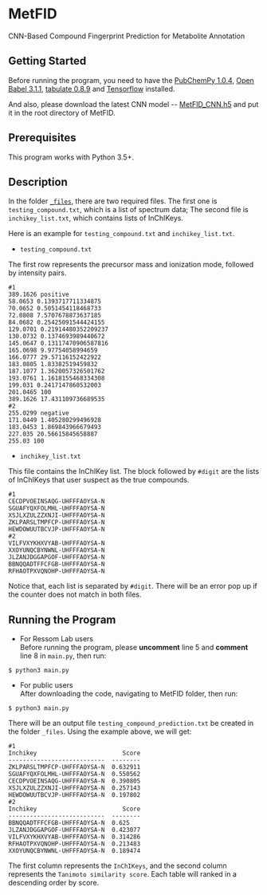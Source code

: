 # MetFID
CNN-Based Compound Fingerprint Prediction for Metabolite Annotation

## Getting Started
Before running the program, you need to have the [PubChemPy 1.0.4][1], [Open Babel 3.1.1][2], [tabulate 0.8.9][3] and [Tensorflow][4] installed.

And also, please download the latest CNN model -- [MetFID_CNN.h5][5] and put it in the root directory of MetFID.

## Prerequisites
This program works with Python 3.5+.

## Description

In the folder [`_files`][6], there are two required files. The first one is `testing_compound.txt`, which is a list of spectrum data; The second file is `inchikey_list.txt`, which contains lists of InChIKeys. 

Here is an example for `testing_compound.txt` and `inchikey_list.txt`.

* `testing_compound.txt`

The first row represents the precursor mass and ionization mode, followed by intensity pairs.
```
#1
389.1626 positive
58.0653 0.1393717711334875
70.0652 0.5051454118468733
72.0808 7.5707678873637185
84.0682 0.25425091544424155
129.0701 0.21914480352209237
130.0732 0.1374693989440672
145.0647 0.13117470906587816
165.0698 9.97754058994659
166.0777 29.57116152422922
183.0805 1.83382519459832
187.1077 1.3620057326501762
193.0761 1.1618155468334308
199.031 0.2417147860532003
201.0465 100
389.1626 17.431109736689535
#2
255.0299 negative
171.0449 1.405280299496928
183.0453 1.869843966679493
227.035 20.56615845658887
255.03 100
```
* `inchikey_list.txt`

This file contains the InChIKey list. The block followed by `#digit` are the lists of InChIKeys that user suspect as the true compounds.
```
#1
CECDPVOEINSAQG-UHFFFAOYSA-N
SGUAFYQXFOLMHL-UHFFFAOYSA-N
XSJLXZULZZXNJI-UHFFFAOYSA-N
ZKLPARSLTMPFCP-UHFFFAOYSA-N
HEWDOWUUTBCVJP-UHFFFAOYSA-N
#2
VILFVXYKHXVYAB-UHFFFAOYSA-N
XXOYUNQCBYNWNL-UHFFFAOYSA-N
JLZANJDGGAPGOF-UHFFFAOYSA-N
BBNQQADTFFCFGB-UHFFFAOYSA-N
RFHAOTPXVQNOHP-UHFFFAOYSA-N
```

Notice that, each list is separated by `#digit`. There will be an error pop up if the counter does not match in both files.


## Running the Program
* For Ressom Lab users  
Before running the program, please **uncomment** line 5 and **comment** line 8 in `main.py`, then run:

```
$ python3 main.py
```

* For public users  
After downloading the code, navigating to MetFID folder, then run:

```
$ python3 main.py
```

There will be an output file `testing_compound_prediction.txt` be created in the folder `_files`. Using the example above, we will get:

```
#1
Inchikey                        Score
---------------------------  --------
ZKLPARSLTMPFCP-UHFFFAOYSA-N  0.632911
SGUAFYQXFOLMHL-UHFFFAOYSA-N  0.550562
CECDPVOEINSAQG-UHFFFAOYSA-N  0.390805
XSJLXZULZZXNJI-UHFFFAOYSA-N  0.257143
HEWDOWUUTBCVJP-UHFFFAOYSA-N  0.197802
#2
Inchikey                        Score
---------------------------  --------
BBNQQADTFFCFGB-UHFFFAOYSA-N  0.625
JLZANJDGGAPGOF-UHFFFAOYSA-N  0.423077
VILFVXYKHXVYAB-UHFFFAOYSA-N  0.314286
RFHAOTPXVQNOHP-UHFFFAOYSA-N  0.213483
XXOYUNQCBYNWNL-UHFFFAOYSA-N  0.189474
```

The first column represents the `InChIKeys`, and the second column represents the `Tanimoto similarity score`. Each table will ranked in a descending order by score.


[1]:https://pubchempy.readthedocs.io/en/latest/guide/install.html
[2]:https://openbabel.org/wiki/Python
[3]:https://pypi.org/project/tabulate/
[4]:https://www.tensorflow.org/
[5]:https://github.com/aohongyu/MetFID/releases/tag/v1.0.0
[6]:https://github.com/aohongyu/MetFID/tree/main/_files